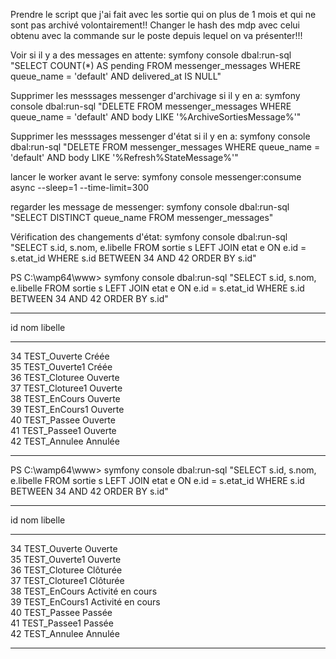 Prendre le script que j'ai fait avec les sortie qui on plus de 1 mois et qui ne sont pas archivé volontairement!!
Changer le hash des mdp avec celui obtenu avec la commande sur le poste depuis lequel on va présenter!!!

Voir si il y a des messages en attente:
symfony console dbal:run-sql "SELECT COUNT(*) AS pending FROM messenger_messages WHERE queue_name = 'default' AND delivered_at IS NULL"

Supprimer les messsages messenger d'archivage si il y en a:
symfony console dbal:run-sql "DELETE FROM messenger_messages WHERE queue_name = 'default' AND body LIKE '%ArchiveSortiesMessage%'"

Supprimer les messsages messenger d'état si il y en a:
symfony console dbal:run-sql "DELETE FROM messenger_messages WHERE queue_name = 'default' AND body LIKE '%Refresh%StateMessage%'"

lancer le worker avant le serve:
symfony console messenger:consume async --sleep=1 --time-limit=300

regarder les message de messenger:
symfony console dbal:run-sql "SELECT DISTINCT queue_name FROM messenger_messages"

Vérification des changements d'état:
symfony console dbal:run-sql "SELECT s.id, s.nom, e.libelle FROM sortie s LEFT JOIN etat e ON e.id = s.etat_id WHERE s.id BETWEEN 34 AND 42 ORDER BY s.id"



PS C:\wamp64\www>  symfony console dbal:run-sql "SELECT s.id, s.nom, e.libelle FROM sortie s LEFT JOIN etat e ON e.id = s.etat_id WHERE s.id BETWEEN 34 AND 42 ORDER BY s.id"
 ---- ---------------- --------- 
id   nom              libelle
 ---- ---------------- --------- 
34   TEST_Ouverte     Créée    
35   TEST_Ouverte1    Créée    
36   TEST_Cloturee    Ouverte  
37   TEST_Cloturee1   Ouverte  
38   TEST_EnCours     Ouverte  
39   TEST_EnCours1    Ouverte  
40   TEST_Passee      Ouverte  
41   TEST_Passee1     Ouverte  
42   TEST_Annulee     Annulée
 ---- ---------------- --------- 

PS C:\wamp64\www>  symfony console dbal:run-sql "SELECT s.id, s.nom, e.libelle FROM sortie s LEFT JOIN etat e ON e.id = s.etat_id WHERE s.id BETWEEN 34 AND 42 ORDER BY s.id"
 ---- ---------------- ------------------- 
id   nom              libelle
 ---- ---------------- ------------------- 
34   TEST_Ouverte     Ouverte            
35   TEST_Ouverte1    Ouverte            
36   TEST_Cloturee    Clôturée           
37   TEST_Cloturee1   Clôturée           
38   TEST_EnCours     Activité en cours  
39   TEST_EnCours1    Activité en cours  
40   TEST_Passee      Passée             
41   TEST_Passee1     Passée             
42   TEST_Annulee     Annulée
 ---- ---------------- ------------------- 
